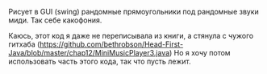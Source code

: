 Рисует в GUI (swing) рандомные прямоугольники под рандомные звуки миди. Так себе какофония.

Каюсь, этот код я даже не переписывала из книги, а стянула с чужого гитхаба (https://github.com/bethrobson/Head-First-Java/blob/master/chap12/MiniMusicPlayer3.java)
Но я хочу потом использовать часть этого кода, так что пусть лежит.
